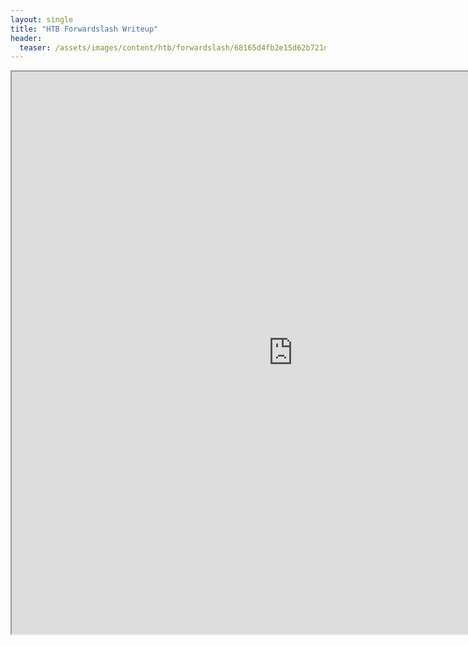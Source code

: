 ```yaml
---
layout: single
title: "HTB Forwardslash Writeup"
header:
  teaser: /assets/images/content/htb/forwardslash/68165d4fb2e15d62b721daf43c261de5/boxlogo.jpg
---
```


<iframe height="900" src="https://drive.google.com/viewerng/viewer?embedded=true&amp;url=https://c4ebt.github.io/content/Forwardslash-Writeup.pdf" width="900"></iframe>

